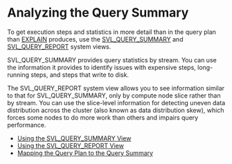 # Analyzing the Query Summary<a name="c-analyzing-the-query-summary"></a>

To get execution steps and statistics in more detail than in the query plan than [EXPLAIN](r_EXPLAIN.md) produces, use the [SVL\_QUERY\_SUMMARY](r_SVL_QUERY_SUMMARY.md) and [SVL\_QUERY\_REPORT](r_SVL_QUERY_REPORT.md) system views\.

SVL\_QUERY\_SUMMARY provides query statistics by stream\. You can use the information it provides to identify issues with expensive steps, long\-running steps, and steps that write to disk\. 

The SVL\_QUERY\_REPORT system view allows you to see information similar to that for SVL\_QUERY\_SUMMARY, only by compute node slice rather than by stream\. You can use the slice\-level information for detecting uneven data distribution across the cluster \(also known as data distribution skew\), which forces some nodes to do more work than others and impairs query performance\.


+ [Using the SVL\_QUERY\_SUMMARY View](using-SVL-Query-Summary.md)
+ [Using the SVL\_QUERY\_REPORT View](using-SVL-Query-Report.md)
+ [Mapping the Query Plan to the Query Summary](query-plan-summary-map.md)
